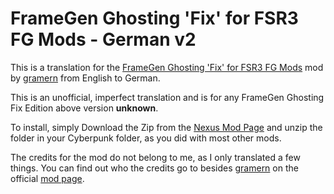 # FrameGen Ghosting 'Fix' for FSR3 FG Mods - German v2
This is a translation for the [FrameGen Ghosting 'Fix' for FSR3 FG Mods](https://www.nexusmods.com/cyberpunk2077/mods/13029) mod by [gramern](https://next.nexusmods.com/profile/gramern/about-me) from English to German.

This is an unofficial, imperfect translation and is for any FrameGen Ghosting Fix Edition above version **unknown**.



To install, simply Download the Zip from the [Nexus Mod Page](https://www.nexusmods.com/cyberpunk2077/mods/15367?tab=files) and unzip the folder in your Cyberpunk folder, as you did with most other mods.


The credits for the mod do not belong to me, as I only translated a few things. You can find out who the credits go to besides [gramern](https://next.nexusmods.com/profile/gramern/about-me) on the official [mod page](https://www.nexusmods.com/cyberpunk2077/mods/13029?tab=description).
